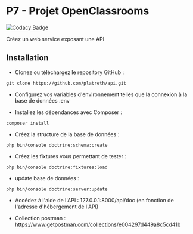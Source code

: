 # P7 - Projet OpenClassrooms

[![Codacy Badge](https://api.codacy.com/project/badge/Grade/fbd99af55506498c821bc46eb2629ecd)](https://app.codacy.com/manual/platreth/api?utm_source=github.com&utm_medium=referral&utm_content=platreth/api&utm_campaign=Badge_Grade_Dashboard)

Créez un web service exposant une API

## Installation

*   Clonez ou téléchargez le repository GitHub :
```system
git clone https://github.com/platreth/api.git
```
*   Configurez vos variables d'environnement telles que la connexion à la base de données .env

*   Installez les dépendances avec Composer :
```system
composer install
```

*   Créez la structure de la base de données :
```system
php bin/console doctrine:schema:create
```

*   Créez les fixtures vous permettant de tester :
```system
php bin/console doctrine:fixtures:load
```

* update base de données :
```system
php bin/console doctrine:server:update
```

*   Accédez à l'aide de l'API :
127.0.0.1:8000/api/doc (en fonction de l'adresse d'hébergement de l'API)

*   Collection postman :
https://www.getpostman.com/collections/e004297d449a8c5cd41b

